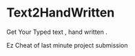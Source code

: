 # Text2HandWritten
Get Your Typed text , hand written .

Ez Cheat of last minute project submission 
